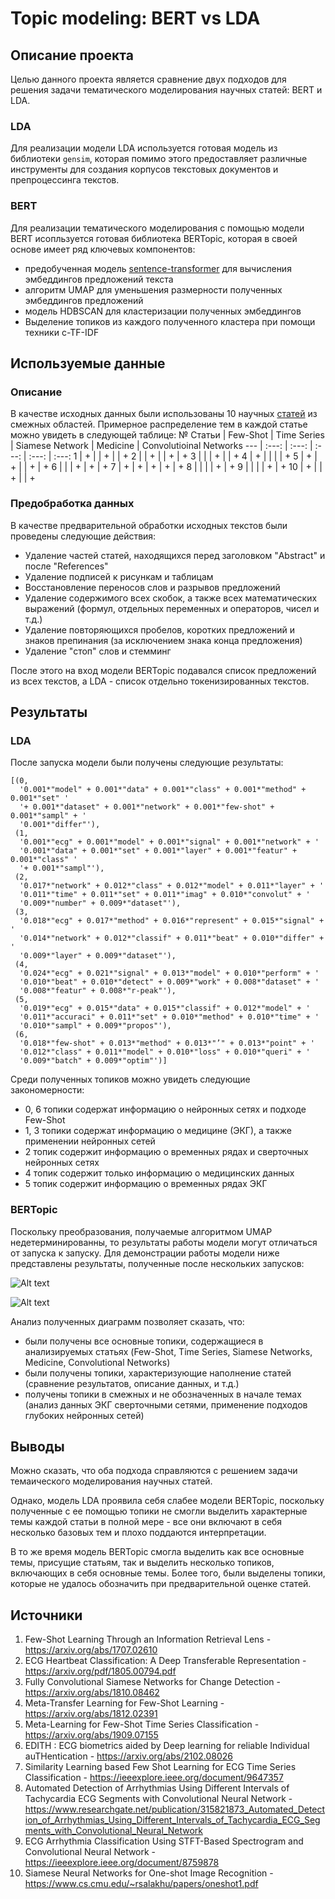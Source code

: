 # Topic modeling: BERT vs LDA

## Описание проекта

Целью данного проекта является сравнение двух подходов для решения задачи тематического моделирования научных статей: BERT и LDA.

### LDA
Для реализации модели LDA используется готовая модель из библиотеки ```gensim```, которая помимо этого предоставляет различные  инструменты для создания корпусов текстовых документов и  препроцессинга текстов.

### BERT
Для реализации тематического моделирования с помощью модели BERT исопльзуется готовая библиотека BERTopic, которая в своей основе имеет ряд ключевых компонентов:
- предобученная модель [sentence-transformer](https://www.sbert.net/) для вычисления эмбеддингов предложений текста
- алгоритм UMAP для уменьшения размерности полученных эмбеддингов предложений
- модель HDBSCAN для кластеризации полученных эмбеддингов
- Выделение топиков из каждого полученного кластера при помощи техники c-TF-IDF

## Используемые данные
### Описание
В качестве исходных данных были использованы 10 научных [статей](#источники) из смежных областей. Примерное распределение тем в каждой статье можно увидеть в следующей таблице:
№ Статьи | Few-Shot | Time Series | Siamese Network | Medicine | Convolutioinal Networks 
--- | :---: | :---: | :---: | :---: | :---:
1  | + | | + | | +
2  | | + | | + | +
3  | | | + | | +
4  | + | | | | +
5  | + | + | | + | +
6  | | | + | + | +
7  | + | + | + | + | + 
8  | | | | + | +
9  | | | | + | +
10  | + | | + | | +

### Предобработка данных
В качестве предварительной обработки исходных текстов были проведены следующие действия:
- Удаление частей статей, находящихся перед заголовком "Abstract" и после "References"
- Удаление подписей к рисункам и таблицам
- Восстановление переносов слов и разрывов предложений
- Удаление содержимого всех скобок, а также всех математических выражений (формул, отдельных переменных и операторов, чисел и т.д.)
- Удаление повторяющихся пробелов, коротких предложений и знаков препинания (за исключением знака конца предложения)
- Удаление "стоп" слов и стемминг

После этого на вход модели BERTopic подавался список предложений из всех текстов, а LDA - список отдельно токенизированных текстов.

## Результаты

### LDA

После запуска модели были получены следующие результаты:
```
[(0,
  '0.001*"model" + 0.001*"data" + 0.001*"class" + 0.001*"method" + 0.001*"set" '
  '+ 0.001*"dataset" + 0.001*"network" + 0.001*"few-shot" + 0.001*"sampl" + '
  '0.001*"differ"'),
 (1,
  '0.001*"ecg" + 0.001*"model" + 0.001*"signal" + 0.001*"network" + '
  '0.001*"data" + 0.001*"set" + 0.001*"layer" + 0.001*"featur" + 0.001*"class" '
  '+ 0.001*"sampl"'),
 (2,
  '0.017*"network" + 0.012*"class" + 0.012*"model" + 0.011*"layer" + '
  '0.011*"time" + 0.011*"set" + 0.011*"imag" + 0.010*"convolut" + '
  '0.009*"number" + 0.009*"dataset"'),
 (3,
  '0.018*"ecg" + 0.017*"method" + 0.016*"represent" + 0.015*"signal" + '
  '0.014*"network" + 0.012*"classif" + 0.011*"beat" + 0.010*"differ" + '
  '0.009*"layer" + 0.009*"dataset"'),
 (4,
  '0.024*"ecg" + 0.021*"signal" + 0.013*"model" + 0.010*"perform" + '
  '0.010*"beat" + 0.010*"detect" + 0.009*"work" + 0.008*"dataset" + '
  '0.008*"featur" + 0.008*"r-peak"'),
 (5,
  '0.019*"ecg" + 0.015*"data" + 0.015*"classif" + 0.012*"model" + '
  '0.011*"accuraci" + 0.011*"set" + 0.010*"method" + 0.010*"time" + '
  '0.010*"sampl" + 0.009*"propos"'),
 (6,
  '0.018*"few-shot" + 0.013*"method" + 0.013*"’" + 0.013*"point" + '
  '0.012*"class" + 0.011*"model" + 0.010*"loss" + 0.010*"queri" + '
  '0.009*"batch" + 0.009*"optim"')]
  ```
  Среди полученных топиков можно увидеть следующие закономерности:
  - 0, 6 топики содержат информацию о нейронных сетях и подходе Few-Shot
  - 1, 3 топики содержат информацию о медицине (ЭКГ), а также применении нейронных сетей
  - 2 топик содержит информацию о временных рядах и сверточных нейронных сетях
  - 4 топик содержит только информацию о медицинских данных
  - 5 топик содержит информацию о временных рядах ЭКГ

### BERTopic

Поскольку преобразования, получаемые алгоритмом UMAP недетерминированны, то результаты работы модели могут отличаться от запуска к запуску. Для демонстрации работы модели ниже представлены результаты, полученные после нескольких запусков:

![Alt text](https://github.com/jiGApache/BERT_VS_LDA/raw/main/images/1.png)

![Alt text](https://github.com/jiGApache/BERT_VS_LDA/raw/main/images/2.png)

Анализ полученных диаграмм позволяет сказать, что:
- были получены все основные топики, содержащиеся в анализируемых статьях (Few-Shot, Time Series, Siamese Networks, Medicine, Convolutional Networks)
- были получены топики, характеризующие наполнение статей (сравнение результатов, описание данных, и т.д.)
- получены топики в смежных и не обозначенных в начале темах (анализ данных ЭКГ сверточными сетями, применение подходов глубоких нейронных сетей)
  

## Выводы

Можно сказать, что оба подхода справляются с решением задачи темаического моделирования научных статей.

Однако, модель LDA проявила себя слабее модели BERTopic, поскольку полученные с ее помощью топики не смогли выделить характерные темы каждой статьи в полной мере - все они включают в себя несколько базовых тем и плохо поддаются интерпретации.

В то же время модель BERTopic смогла выделить как все основные темы, присущие статьям, так и выделить несколько топиков, включающих в себя основные темы. Более того, были выделены топики, которые не удалось обозначить при предварительной оценке статей.

## Источники
1. Few-Shot Learning Through an Information Retrieval Lens - https://arxiv.org/abs/1707.02610
2. ECG Heartbeat Classification: A Deep Transferable Representation - https://arxiv.org/pdf/1805.00794.pdf
3. Fully Convolutional Siamese Networks for Change Detection - https://arxiv.org/abs/1810.08462
4. Meta-Transfer Learning for Few-Shot Learning - https://arxiv.org/abs/1812.02391
5. Meta-Learning for Few-Shot Time Series Classification - https://arxiv.org/abs/1909.07155
6. EDITH : ECG biometrics aided by Deep learning for reliable Individual auTHentication - https://arxiv.org/abs/2102.08026
7. Similarity Learning based Few Shot Learning for ECG Time Series Classification - https://ieeexplore.ieee.org/document/9647357
8. Automated Detection of Arrhythmias Using Different Intervals of Tachycardia ECG Segments with Convolutional Neural Network - https://www.researchgate.net/publication/315821873_Automated_Detection_of_Arrhythmias_Using_Different_Intervals_of_Tachycardia_ECG_Segments_with_Convolutional_Neural_Network
9. ECG Arrhythmia Classification Using STFT-Based Spectrogram and Convolutional Neural Network - https://ieeexplore.ieee.org/document/8759878
10. Siamese Neural Networks for One-shot Image Recognition - https://www.cs.cmu.edu/~rsalakhu/papers/oneshot1.pdf